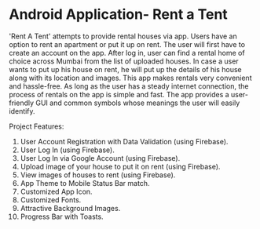 # Android Application- Rent a Tent
'Rent A Tent' attempts to provide rental houses via app. Users have an option to rent an
apartment or put it up on rent.
The user will first have to create an account on the app. After log in, user can find a rental
home of choice across Mumbai from the list of uploaded houses. In case a user wants to put
up his house on rent, he will put up the details of his house along with its location and
images.
This app makes rentals very convenient and hassle-free. As long as the user has a steady
internet connection, the process of rentals on the app is simple and fast. The app provides a
user-friendly GUI and common symbols whose meanings the user will easily identify.

Project Features:
1. User Account Registration with Data Validation (using Firebase).
2. User Log In (using Firebase).
3. User Log In via Google Account (using Firebase).
4. Upload image of your house to put it on rent (using Firebase).
5. View images of houses to rent (using Firebase).
6. App Theme to Mobile Status Bar match.
7. Customized App Icon.
8. Customized Fonts.
9. Attractive Background Images.
10. Progress Bar with Toasts.
